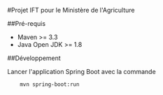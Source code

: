#Projet IFT pour le Ministère de l'Agriculture

##Pré-requis

- Maven >= 3.3
- Java Open JDK >= 1.8

##Développement

Lancer l'application Spring Boot avec la commande
```
    mvn spring-boot:run
```